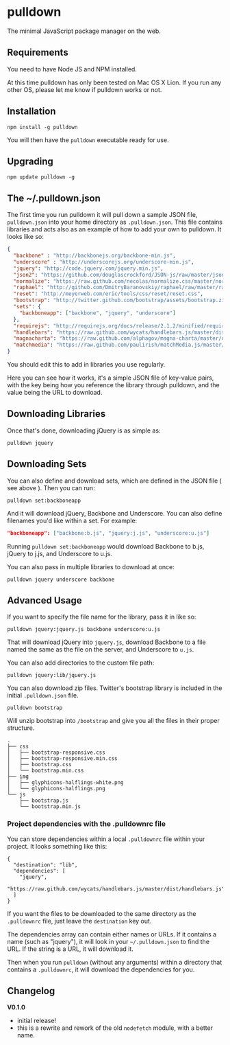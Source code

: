 # pulldown

The minimal JavaScript package manager on the web.

## Requirements

You need to have Node JS and NPM installed.

At this time pulldown has only been tested on Mac OS X Lion. If you run any other OS, please let me know if pulldown works or not.

## Installation

```
npm install -g pulldown
```

You will then have the `pulldown` executable ready for use.

## Upgrading

```
npm update pulldown -g
```

## The ~/.pulldown.json

The first time you run pulldown it will pull down a sample JSON file, `pulldown.json` into your home directory as `.pulldown.json`. This file contains libraries and acts also as an example of how to add your own to pulldown. It looks like so:

```json
{
  "backbone" : "http://backbonejs.org/backbone-min.js",
  "underscore" : "http://underscorejs.org/underscore-min.js",
  "jquery": "http://code.jquery.com/jquery.min.js",
  "json2": "https://github.com/douglascrockford/JSON-js/raw/master/json2.js",
  "normalize": "https://raw.github.com/necolas/normalize.css/master/normalize.css",
  "raphael": "http://github.com/DmitryBaranovskiy/raphael/raw/master/raphael-min.js",
  "reset": "http://meyerweb.com/eric/tools/css/reset/reset.css",
  "bootstrap": "http://twitter.github.com/bootstrap/assets/bootstrap.zip",
  "sets": {
    "backboneapp": ["backbone", "jquery", "underscore"]
  },
  "requirejs": "http://requirejs.org/docs/release/2.1.2/minified/require.js",
  "handlebars": "https://raw.github.com/wycats/handlebars.js/master/dist/handlebars.js",
  "magnacharta": "https://raw.github.com/alphagov/magna-charta/master/dist/magna-charta.min.js",
  "matchmedia": "https://raw.github.com/paulirish/matchMedia.js/master/matchMedia.js"
}
```

You should edit this to add in libraries you use regularly.

Here you can see how it works, it's a simple JSON file of key-value pairs, with the key being how you reference the library through pulldown, and the value being the URL to download.

## Downloading Libraries

Once that's done, downloading jQuery is as simple as:

```
pulldown jquery
```

## Downloading Sets

You can also define and download sets, which are defined in the JSON file ( see above ). Then you can run:

```
pulldown set:backboneapp
```

And it will download jQuery, Backbone and Underscore. You can also define filenames you'd like within a set. For example:

```json
"backboneapp": ["backbone:b.js", "jquery:j.js", "underscore:u.js"]
```

Running `pulldown set:backboneapp` would download Backbone to b.js, jQuery to j.js, and Underscore to u.js.

You can also pass in multiple libraries to download at once:

```
pulldown jquery underscore backbone
```

## Advanced Usage

If you want to specify the file name for the library, pass it in like so:

```
pulldown jquery:jquery.js backbone underscore:u.js
```

That will download jQuery into `jquery.js`, download Backbone to a file named the same as the file on the server, and Underscore to `u.js`.

You can also add directories to the custom file path:

```
pulldown jquery:lib/jquery.js
```

You can also download zip files. Twitter's bootstrap library is included in the initial `.pulldown.json` file.

```
pulldown bootstrap
```

Will unzip bootstrap into `/bootstrap` and give you all the files in their proper structure.

```
.
├── css
│   ├── bootstrap-responsive.css
│   ├── bootstrap-responsive.min.css
│   ├── bootstrap.css
│   └── bootstrap.min.css
├── img
│   ├── glyphicons-halflings-white.png
│   └── glyphicons-halflings.png
└── js
    ├── bootstrap.js
    └── bootstrap.min.js
```


### Project dependencies with the .pulldownrc file

You can store dependencies within a local `.pulldownrc` file within your project. It looks something like this:

```
{
  "destination": "lib",
  "dependencies": [
    "jquery",
    "https://raw.github.com/wycats/handlebars.js/master/dist/handlebars.js"
  ]
}
```

If you want the files to be downloaded to the same directory as the `.pulldownrc` file, just leave the `destination` key out.

The dependencies array can contain either names or URLs. If it contains a name (such as "jquery"), it will look in your `~/.pulldown.json` to find the URL. If the string is a URL, it will download it.

Then when you run `pulldown` (without any arguments) within a directory that contains a `.pulldownrc`, it will download the dependencies for you.

## Changelog

__V0.1.0__
- initial release!
- this is a rewrite and rework of the old `nodefetch` module, with a better name.

